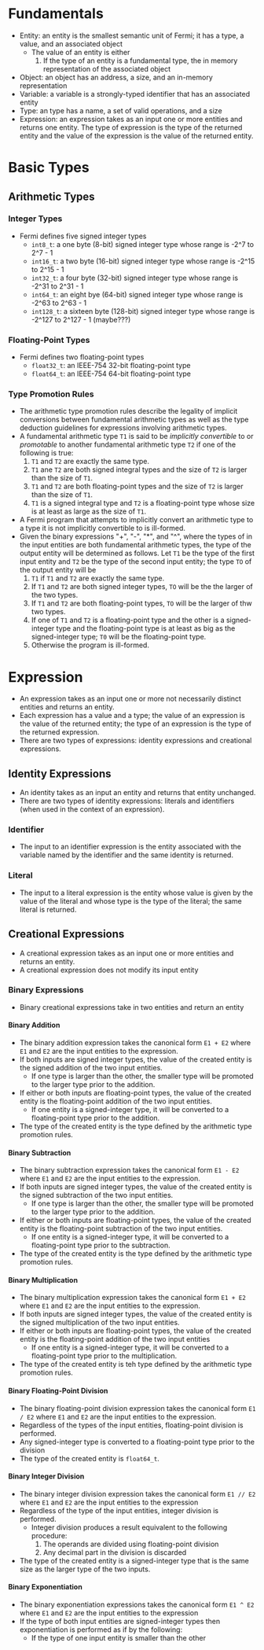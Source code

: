 # Fundamentals
* Entity: an entity is the smallest semantic unit of Fermi; it has a type, a value, and an associated object 
    * The value of an entity is either
        1. If the type of an entity is a fundamental type, the in memory representation of the associated object
* Object: an object has an address, a size, and an in-memory representation
* Variable: a variable is a strongly-typed identifier that has an associated entity
* Type: an type has a name, a set of valid operations, and a size
* Expression: an expression takes as an input one or more entities and returns one entity. The type of expression is the type of the returned entity and the value of the expression is the value of the returned entity.
# Basic Types
## Arithmetic Types
### Integer Types
* Fermi defines five signed integer types 
    * `int8_t`: a one byte (8-bit) signed integer type whose range is -2^7 to 2^7 - 1
    * `int16_t`: a two byte (16-bit) signed integer type whose range is -2^15 to 2^15 - 1
    * `int32_t`: a four byte (32-bit) signed integer type whose range is -2^31 to 2^31 - 1
    * `int64_t`: an eight bye (64-bit) signed integer type whose range is -2^63 to 2^63 - 1
    * `int128_t`: a sixteen byte (128-bit) signed integer type whose range is -2^127 to 2^127 - 1 (maybe???)
### Floating-Point Types
* Fermi defines two floating-point types
    * `float32_t`: an IEEE-754 32-bit floating-point type
    * `float64_t`: an IEEE-754 64-bit floating-point type
### Type Promotion Rules
* The arithmetic type promotion rules describe the legality of implicit conversions between fundamental arithmetic types as well as the type deduction guidelines for expressions involving arithmetic types. 
* A fundamental arithmetic type `T1` is said to be _implicitly convertible_ to or _promotable_ to another fundamental arithmetic type `T2` if one of the following is true:
    1. `T1` and `T2` are exactly the same type.
    2. `T1` ane `T2` are both signed integral types and the size of `T2` is larger than the size of `T1`.
    3. `T1` and `T2` are both floating-point types and the size of `T2` is larger than the size of `T1`.
    4. `T1` is a signed integral type and `T2` is a floating-point type whose size is at least as large as the size of `T1`. 
* A Fermi program that attempts to implicitly convert an arithmetic type to a type it is not implicitly convertible to is ill-formed.
* Given the binary expressions "+", "-", "*", and "^", where the types of in the input entities are both fundamental arithmetic types, the type of the output entity will be determined as follows. Let `T1` be the type of the first input entity and `T2` be the type of the second input entity; the type `TO` of the output entity will be 
    1. `T1` if `T1` and `T2` are exactly the same type. 
    2. If `T1` and `T2` are both signed integer types, `TO` will be the the larger of the two types. 
    3. If `T1` and `T2` are both floating-point types, `TO` will be the larger of thw two types. 
    4. If one of `T1` and `T2` is a floating-point type and the other is a signed-integer type and the floating-point type is at least as big as the signed-integer type; `T0` will be the floating-point type.
    5. Otherwise the program is ill-formed.
# Expression
* An expression takes as an input one or more not necessarily distinct entities and returns an entity.
* Each expression has a value and a type; the value of an expression is the value of the returned entity; the type of an expression is the type of the returned expression. 
* There are two types of expressions: identity expressions and creational expressions.
## Identity Expressions
* An identity takes as an input an entity and returns that entity unchanged. 
* There are two types of identity expressions: literals and identifiers (when used in the context of an expression).
### Identifier
* The input to an identifier expression is the entity associated with the variable named by the identifier and the same identity is returned. 
### Literal
* The input to a literal expression is the entity whose value is given by the value of the literal and whose type is the type of the literal; the same literal is returned.
## Creational Expressions
* A creational expression takes as an input one or more entities and returns an entity. 
* A creational expression does not modify its input entity
### Binary Expressions
* Binary creational expressions take in two entities and return an entity
#### Binary Addition
* The binary addition expression takes the canonical form `E1 + E2` where `E1` and `E2` are the input entities to the expression. 
* If both inputs are signed integer types, the value of the created entity is the signed addition of the two input entities.
    * If one type is larger than the other, the smaller type will be promoted to the larger type prior to the addition.
* If either or both inputs are floating-point types, the value of the created entity is the floating-point addition of the two input entities.
    * If one entity is a signed-integer type, it will be converted to a floating-point type prior to the addition.
* The type of the created entity is the type defined by the arithmetic type promotion rules.
#### Binary Subtraction
* The binary subtraction expression takes the canonical form `E1 - E2` where `E1` and `E2` are the input entities to the expression. 
* If both inputs are signed integer types, the value of the created entity is the signed subtraction of the two input entities.
    * If one type is larger than the other, the smaller type will be promoted to the larger type prior to the addition.
* If either or both inputs are floating-point types, the value of the created entity is the floating-point subtraction of the two input entities.
    * If one entity is a signed-integer type, it will be converted to a floating-point type prior to the subtraction.
* The type of the created entity is the type defined by the arithmetic type promotion rules.
#### Binary Multiplication
* The binary multiplication expression takes the canonical form `E1 + E2` where `E1` and `E2` are the input entities to the expression.
* If both inputs are signed integer types, the value of the created entity is the signed multiplication of the two input entities. 
* If either or both inputs are floating-point types, the value of the created entity is the floating-point addition of the two input entities
    * If one entity is a signed-integer type, it will be converted to a floating-point type prior to the multiplication.
* The type of the created entity is teh type defined by the arithmetic type promotion rules. 
#### Binary Floating-Point Division
* The binary floating-point division expression takes the canonical form `E1 / E2` where `E1` and `E2` are the input entities to the expression.
* Regardless of the types of the input entities, floating-point division is performed. 
* Any signed-integer type is converted to a floating-point type prior to the division
* The type of the created entity is `float64_t`. 
#### Binary Integer Division 
* The binary integer division expression takes the canonical form `E1 // E2` where `E1` and `E2` are the input entities to the expression 
* Regardless of the type of the input entities, integer division is performed. 
    * Integer division produces a result equivalent to the following procedure:
        1. The operands are divided using floating-point division
        2. Any decimal part in the division is discarded
* The type of the created entity is a signed-integer type that is the same size as the larger type of the two inputs.
#### Binary Exponentiation
* The binary exponentiation expressions takes the canonical form `E1 ^ E2` where `E1` and `E2` are the input entities to the expression
* If the type of both input entities are signed-integer types then exponentiation is performed as if by the following:
    * If the type of one input entity is smaller than the other